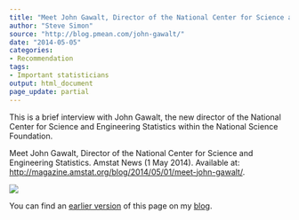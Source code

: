 ```yaml
---
title: "Meet John Gawalt, Director of the National Center for Science and Engineering Statistics"
author: "Steve Simon"
source: "http://blog.pmean.com/john-gawalt/"
date: "2014-05-05"
categories:
- Recommendation
tags:
- Important statisticians
output: html_document
page_update: partial
---
```


This is a brief interview with John Gawalt, the new director of the
National Center for Science and Engineering Statistics within the
National Science Foundation.

<!---More--->

Meet John Gawalt, Director of the National Center for Science and
Engineering Statistics. Amstat News (1 May 2014). Available at:
<http://magazine.amstat.org/blog/2014/05/01/meet-john-gawalt/>.

![](http://www.pmean.com/new-images/14/john-gawalt01.png)

You can find an [earlier version][sim1] of this page on my [blog][sim2].

[sim1]: http://blog.pmean.com/john-gawalt/
[sim2]: http://blog.pmean.com